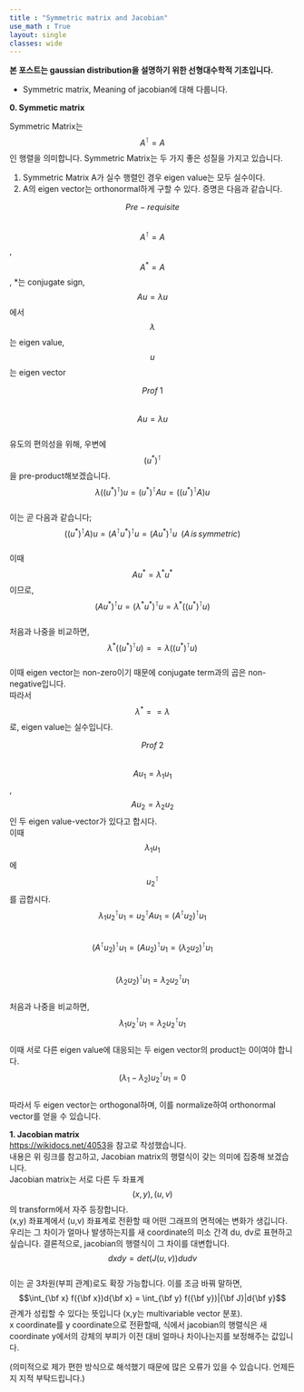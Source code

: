 ```yaml
---
title : "Symmetric matrix and Jacobian"
use_math : True
layout: single
classes: wide
---
```


**본 포스트는 gaussian distribution을 설명하기 위한 선형대수학적 기초입니다.**  
- Symmetric matrix, Meaning of jacobian에 대해 다룹니다.  

**0. Symmetic matrix**  

Symmetric Matrix는 $$A^\intercal = A$$인 행렬을 의미합니다. Symmetric Matrix는 두 가지 좋은 성질을 가지고 있습니다.
1. Symmetric Matrix A가 실수 행렬인 경우 eigen value는 모두 실수이다.
2. A의 eigen vector는 orthonormal하게 구할 수 있다.
증명은 다음과 같습니다.  

$$Pre-requisite$$  
$$A^\intercal = A$$, $$A^{*} = A$$, *는 conjugate sign, $$Au = {\lambda}u$$에서 $$\lambda$$는 eigen value, $$u$$는 eigen vector  

$$Prof \; 1$$  
$$Au = {\lambda}u$$   
유도의 편의성을 위해, 우변에 $$(u^{*})^{\intercal}$$을 pre-product해보겠습니다.  
$$\lambda((u^{*})^{\intercal})u = (u^{*})^{\intercal}Au = ((u^{*})^{\intercal}A)u$$  
이는 곧 다음과 같습니다;  
$$((u^{*})^{\intercal}A)u = (A^{\intercal}u^{*})^{\intercal}u = (Au^{*})^{\intercal}u\;\; (A\,is\,symmetric)$$  
이때 $$Au^{*} = {\lambda}^{*}u^{*}$$이므로, $$(Au^{*})^{\intercal}u = ({\lambda^{*}}u^{*})^{\intercal}u  
= {\lambda^{*}}((u^{*})^{\intercal}u)$$  
처음과 나중을 비교하면, $${\lambda^{*}}((u^{*})^{\intercal}u) == {\lambda}((u^{*})^{\intercal}u)$$  
이때 eigen vector는 non-zero이기 때문에 conjugate term과의 곱은 non-negative입니다.  
따라서 $${\lambda^{*}} == {\lambda}$$로, eigen value는 실수입니다.  
  
$$Prof \; 2$$  
$$Au_1 = \lambda_1u_1$$, $$Au_2 = \lambda_2u_2$$인 두 eigen value-vector가 있다고 합시다.  
이때 $$\lambda_1u_1$$에 $$u_2^{\intercal}$$를 곱합시다.  
$$\lambda_1u_2^{\intercal}u_1 = u_2^{\intercal}Au_1 = (A^{\intercal}u_2)^{\intercal}u_1$$  
$$(A^{\intercal}u_2)^{\intercal}u_1 =  (Au_2)^{\intercal}u_1 = (\lambda_2u_2)^{\intercal}u_1$$  
$$(\lambda_2u_2)^{\intercal}u_1 = {\lambda_2}u_2^{\intercal}u_1$$  
처음과 나중을 비교하면, $$\lambda_1u_2^{\intercal}u_1 = {\lambda_2}u_2^{\intercal}u_1$$  
이때 서로 다른 eigen value에 대응되는 두 eigen vector의 product는 0이여야 합니다.  
$$(\lambda_1-\lambda_2)u_2^{\intercal}u_1 = 0$$  
따라서 두 eigen vector는 orthogonal하며, 이를 normalize하여 orthonormal vector를 얻을 수 있습니다.  

**1. Jacobian matrix**  
<https://wikidocs.net/4053>을 참고로 작성했습니다.  
내용은 위 링크를 참고하고, Jacobian matrix의 행렬식이 갖는 의미에 집중해 보겠습니다.  
Jacobian matrix는 서로 다른 두 좌표계 $$(x,y), \, (u,v)$$의 transform에서 자주 등장합니다.  
(x,y) 좌표계에서 (u,v) 좌표계로 전환할 때 어떤 그래프의 면적에는 변화가 생깁니다. 우리는 그 차이가 얼마나 발생하는지를 새 coordinate의 미소 간격 du, dv로 표현하고 싶습니다. 결론적으로, jacobian의 행렬식이 그 차이를 대변합니다.  
$$dxdy = det(J(u,v))dudv$$  
이는 곧 3차원(부피 관계)로도 확장 가능합니다. 이를 조금 바꿔 말하면,
$$\int_{\bf x} f({\bf x})d{\bf x} = \int_{\bf y} f({\bf y})|{\bf J}|d{\bf y}$$ 관계가 성립할 수 있다는 뜻입니다 (x,y는 multivariable vector 분포).  
x coordinate를 y coordinate으로 전환할때, 식에서 jacobian의 행렬식은 새 coordinate y에서의 강체의 부피가 이전 대비 얼마나 차이나는지를 보정해주는 값입니다.  
  
(의미적으로 제가 편한 방식으로 해석했기 때문에 많은 오류가 있을 수 있습니다. 언제든지 지적 부탁드립니다.)
